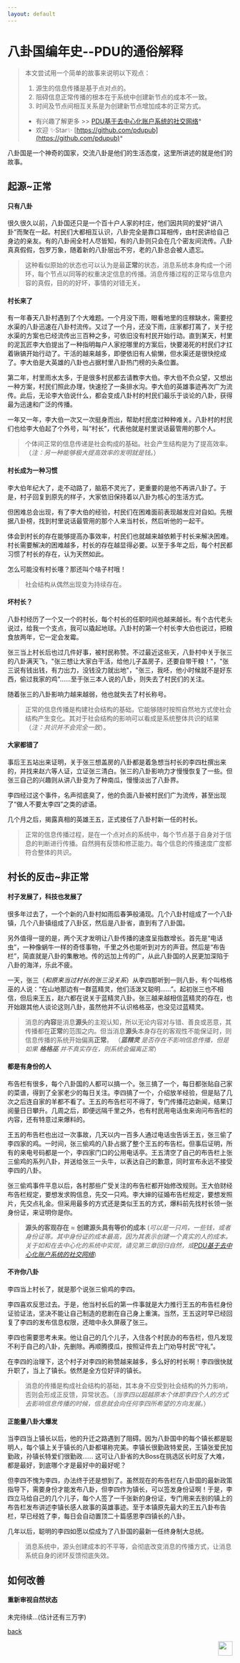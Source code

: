 ```yaml
---
layout: default
---
```

# 八卦国编年史--PDU的通俗解释

>本文尝试用一个简单的故事来说明以下观点：
>1. 源生的信息传播是基于点对点的。
>2. 阻碍信息正常传播的根本在于系统中创建新节点的成本不一致。
>3. 时间及节点间相互关系是为创建新节点增加成本的正常方式。 
>* 有兴趣了解更多 >> [PDU基于去中心化账户系统的社交网络](https://github.com/pdupub/Documentation/blob/master/zh-CN/WhitePaper.md)*
>* 欢迎 ✨Star✨ [https://github.com/pdupub](https://github.com/pdupub)*

八卦国是一个神奇的国家，交流八卦是他们的生活态度，这里所讲述的就是他们的故事。

## 起源~正常
#### 只有八卦
很久很久以前，八卦国还只是一个百十户人家的村庄，他们因共同的爱好“讲八卦”而聚在一起。村民们大都相互认识，八卦完全是靠口耳相传，由村民讲给自己身边的亲友。有的八卦闹全村人尽皆知，有的八卦则只会在几个密友间流传。八卦真真假假，包罗万象，随着新的八卦层出不穷，老的八卦总会被人遗忘。

> 这种看似原始的状态也可以认为是最**正常**的状态，消息系统本身构成一个闭环，每个节点以同等的权重决定信息的传播。消息传播过程的正常与信息内容的真假，目的的好坏，事情的对错无关。

#### 村长来了
有一年春天八卦村遇到了个大难题。一个月没下雨，眼看地里的庄稼缺水，需要挖水渠的八卦迅速在八卦村流传。又过了一个月，还没下雨，庄家都打蔫了，关于挖水渠的方案也已经流传出三百种之多，可依旧没有村民开始行动。直到某天，村里的泥瓦匠李大伯提出了一种指明每户人家挖哪里的方案后，快要渴死的村民们才扛着锹镐开始行动了。干活的越来越多，即便依旧有人偷懒，但水渠还是很快挖成了。李大伯是大英雄的八卦也占据村里八卦热门榜的头条位置。

第二年，村里雨水太多，于是很多村民都去请教李大伯。李大伯不负众望，又想出一种方案，村民们照此办理，快速挖了一条排水沟。李大伯的英雄事迹再次广为流传。此后，无论李大伯说什么，都会变成八卦村的村民们最乐于谈论的八卦，获得最为迅速和广泛的传播。

一年又一年，李大伯一次又一次挺身而出，帮助村民度过种种难关。八卦村的村民们也给李大伯起了个外号，叫“村长”，代表他就是村里说话最管用的那个人。

> 个体间正常的信息传递是社会构成的基础。社会产生结构是为了提高效率。（*注：另一种能够极大提高效率的发明就是钱。*）

#### 村长成为一种习惯
李大伯年纪大了，走不动路了，脑筋不灵光了，更重要的是他不再讲八卦了。于是，村子回复到原先的样子，大家依旧保持着以八卦为核心的生活方式。

但困难总会出现，有了李大伯的经验，村民们在困难面前表现越发应对自如。先根据八卦榜，找到村里说话最管用的那个人来当村长，然后听他的一起干。

体会到村长的存在能够提高办事效率，村民们也就越来越依赖于村长来解决困难。村长需要解决的困难越多，村长的存在越显得必要。以至于多年之后，每个村民都习惯了村长的存在，认为天然如此。

怎么可能没有村长噻？那还叫个啥子村哦！

> 社会结构从偶然出现变为持续存在。

#### 坏村长？
八卦村经历了一个又一个的村长，每个村长的任职时间也越来越长。有个古代老头说过，给我一个支点，我可以撬起地球。八卦村的第一个村长李大伯也说过，把粮食放两年，它一定会发霉。

张三当上村长后也过几件好事，被村民称赞。不过最近这些天，八卦村中关于张三的八卦满天飞，"张三想让大家白干活，给他儿子盖房子，还要自带干粮！"，"张三说有钱出钱，有力出力，没钱没力就出地"，"张三，我呸，他小时候就不是好东西，偷过我家的鸡"……至于张三本人说的八卦，则失去了村民们的关注。

随着张三的八卦影响力越来越弱，他也就失去了村长称号。

> 正常的信息传播是构建社会结构的基础，它能够随时按照自然地方式使社会结构产生变化。其对于社会结构的影响可以看成是系统整体共识的结果（*注：共识并不会完全一致*）。

#### 大家都错了
事后王五站出来证明，关于张三想盖房的八卦都是着急想当村长的李四杜撰出来的，并找来赵六等人证，立证张三清白。张三的八卦影响力才慢慢恢复了一些。但张三自己的兴趣则从讲八卦变为了种南瓜，慢慢淡出了八卦界。

李四经过这个事件，名声彻底臭了，他的负面八卦被村民们广为流传，甚至出现了“做人不要太李四”之类的谚语。

几个月之后，揭露真相的英雄王五，正式接任了八卦村新一任的村长。

> 正常的信息传播过程，是在一个点对点的系统中，每个节点基于自身对于信息的判断进行传播。自然拥有反馈和修正能力。每个信息的传播速度广度都符合整体的共识。

## 村长的反击~非正常
#### 村子发展了，科技也发展了
很多年过去了，一个个新的八卦村如雨后春笋般涌现。几个八卦村组成了一个八卦镇，几个八卦镇组成了八卦区，然后是八卦省，直到有了八卦国。

另外值得一提的是，两个天才发明让八卦传播的速度呈指数增长。首先是“电话虫”，一种像蜗牛一样的奇怪事物，千里之外也能听到对方的声音。然后是“布告栏”，简直就是八卦的集散地。传的远加上传的广，从此八卦国的人民更加深陷于八卦的海洋，乐此不疲。

一天，张三（*和原来当过村长的张三没关系*）从李四那听到一则八卦，有个叫格格巫的人说：“在山地那边有一群蓝精灵，他们活泼又聪明……”。起初张三也不相信，但后来王五，赵六都在说关于蓝精灵八卦。张三越来越相信蓝精灵的存在，也开始跟其他人谈论这则八卦，虽然他并不认识格格巫，也没见过蓝精灵。

> 消息的**内容**是消息**源头**的主观认知，所以无论内容对与错、善良或恶意，其传播都在**正常**的范围之内。但当消息**源头**本身存在的客观性不能保证时，则信息传播的系统开始偏离**正常**。
（***蓝精灵** 是否存在不影响信息传播，但是如果* ***格格巫** 并不真实存在，则系统会偏离正常*）

#### 都是有身份的人
布告栏有很多，每个八卦国的人都可以搞一个。张三搞了一个，每日都张贴自己家的菜谱，得到了全家老少的每日关注。李四搞了一个，介绍放羊经验，但是贴了几次之后连自家的羊都不看了。王五的布告栏可不得了，专门传播花边新闻，结果订阅量日日攀升。几周之后，即便远隔千里之外，也有村民用电话虫来询问布告栏的内容，还有特意过来爆料的。

王五的布告栏也出过一次事故，几天以内一百多人通过电话虫告诉王五，张三偷了李四家的鸡。一时间，张三偷鸡的八卦占据了整个王五的布告栏。但事后证明，所有的来电号码都是一个，李四家门口的公用电话亭。王五清空了自己的布告栏上张三偷鸡的系列八卦，并送给张三一头牛，以表达自己的歉意，同时宣布永远不接受李四的八卦。

张三偷鸡事件平息以后，各村那些广受关注的布告栏都开始修改规则。王大伯财经布告栏规定，要想发求购信息，先交一只鸡。李大婶的征婚布告栏规定，要想发照片，先交点礼金。但采用最多的方式还是类似王五的方式，爆料前先找村长领一张身份证，来证明你是你。

> **源头的客观存在** ≈ **创建源头具有等价的成本**
(*可以是一只鸡，一些钱，或者身份证等。其中身份证的成本最高，因为其表示创建一个真实的人的成本。关于如和在去中心化的系统中实现，请见第三章回归自然，或[PDU基于去中心化账户系统的社交网络](https://github.com/pdupub/Documentation/blob/master/zh-CN/WhitePaper.md)*)

#### 不许你八卦
李四当上村长了，就是那个说张三偷鸡的李四。

李四喜欢反思过去。于是，他当村长后的第一件事就是大力推行王五的布告栏身份证验证法，坚决不能让自己制造的悲剧在自己身上重演。当然，王五这时早已经回复了李四的发布信息权限，还暗中永久屏蔽了张三。

李四也需要思考未来。他让自己的几个儿子，入住各个村民办的布告栏，但凡发现不利于自己的八卦，先删除。再顺腾摸瓜，按照证件去上门劝导村民“守礼”。

在李四的治理下，这个村子对李四的称赞越来越多，多么好的村长啊！李四很快就升职了，当上了镇长。依然是全方位好评的镇长。

> 消息的传播是构成社会结构的基础，其本身不应受到社会结构的外力影响，否则会形成正反馈，异常状态。（*当李四以超越原本个体即李四个人的方式去影响信息传播的时候，信息就会向任何李四所希望的方向发展。*）

#### 正能量八卦大爆发
当李四当上镇长以后，他的升迁之路遇到了阻碍。因为八卦国中的每个镇长都是聪明人，每个镇上关于镇长的八卦都堪称完美。李镇长很勤政特爱民，王镇张爱民加勤政，孙镇长特爱们很勤政…… 这可让八卦省的大Boss在挑选区长时反了大难，都是最好，到底哪个才是最好中的最好呢？

但李四不愧为李四，办法终于还是想到了。虽然现在的布告栏在八卦国的最新政策指导下，需要身份才能发布八卦，但李四作为镇长，可以签发身份证啊！于是，李四立马给自己的几个儿子，每个人签了一千张新的身份证，专门用来去别的镇上的布告栏发布讲述李镇长感人故事的英雄事迹。至于本镇原先最大的王五八卦布告栏，早已经姓了李，每日会自动置顶二十篇感恩李四镇长的八卦。

几年以后，聪明的李四如愿以偿成为了八卦国的最新一任终身制大总统。

> 消息系统中，源头创建成本的不平等，会彻底改变消息的传播方式，让消息系统自身的闭环反馈彻底失效。

## 如何改善
#### 重新审视自然状态



未完待续...(估计还有三万字)


[back](../../)

<a href="https://pdu.pub"><img height="32" align="right" src="https://pdu.pub/assets/img/logo.png"></a>
